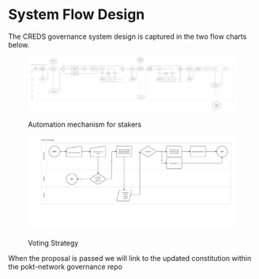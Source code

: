 # System Flow Design

The CREDS governance system design is captured in the two flow charts below.

<figure><img src="../../../.gitbook/assets/Untitled.jpg" alt=""><figcaption><p>Automation mechanism for stakers</p></figcaption></figure>

<figure><img src="../../../.gitbook/assets/Untitled (1).jpg" alt=""><figcaption><p>Voting Strategy</p></figcaption></figure>



When the proposal is passed we will link to the updated constitution within the pokt-network governance repo
